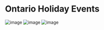 # Ontario Holiday Events
![image](https://user-images.githubusercontent.com/123222051/223528551-a50eab28-a3b5-4be1-b1a9-3168fb545dc3.png)
![image](https://user-images.githubusercontent.com/123222051/223528696-75e4cc1b-149e-4c48-86ee-d96d89904268.png)
![image](https://user-images.githubusercontent.com/123222051/223528771-0296f9aa-34e9-4860-97ef-a5fd44c24729.png)
